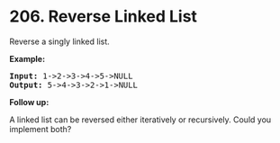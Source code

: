 <h1>206. Reverse Linked List</h1>
<div><p>Reverse a singly linked list.</p>

<p><strong>Example:</strong></p>

<pre><strong>Input:</strong> 1-&gt;2-&gt;3-&gt;4-&gt;5-&gt;NULL
<strong>Output:</strong> 5-&gt;4-&gt;3-&gt;2-&gt;1-&gt;NULL
</pre>

<p><b>Follow up:</b></p>

<p>A linked list can be reversed either iteratively or recursively. Could you implement both?</p>
</div>